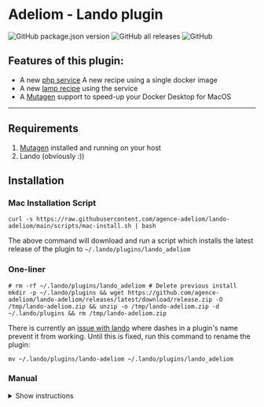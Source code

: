 # Adeliom - Lando plugin
![GitHub package.json version](https://img.shields.io/github/package-json/v/agence-adeliom/lando-adeliom)
![GitHub all releases](https://img.shields.io/github/downloads/agence-adeliom/lando-adeliom/total)
![GitHub](https://img.shields.io/github/license/agence-adeliom/lando-adeliom)

## Features of this plugin:
 * A new [php service](./docs/php.md) A new recipe using a single docker image
 * A new [lamp recipe](./docs/recipes.md) using the service
 * A [Mutagen](./docs/mutagen.md) support to speed-up your Docker Desktop for MacOS

---
## Requirements
1. [Mutagen](https://mutagen.io/documentation/introduction/installation) installed and running on your host
2. Lando (obviously :))

## Installation

### Mac Installation Script
```
curl -s https://raw.githubusercontent.com/agence-adeliom/lando-adeliom/main/scripts/mac-install.sh | bash
```
The above command will download and run a script which installs the latest release of the plugin to `~/.lando/plugins/lando_adeliom`

### One-liner
```
# rm -rf ~/.lando/plugins/lando_adeliom # Delete previous install
mkdir -p ~/.lando/plugins && wget https://github.com/agence-adeliom/lando-adeliom/releases/latest/download/release.zip -O /tmp/lando-adeliom.zip && unzip -o /tmp/lando-adeliom.zip -d ~/.lando/plugins && rm /tmp/lando-adeliom.zip
```

There is currently an [issue with lando](https://github.com/lando/lando/issues/3394) where dashes in a plugin's name prevent it from working. Until this is fixed, run this command to rename the plugin:
```
mv ~/.lando/plugins/lando-adeliom ~/.lando/plugins/lando_adeliom
```

### Manual
<details>
  <summary>Show instructions</summary>

Add the plugin in `~/.lando/plugins`. Your directory will look like this:

```shell
~/.lando/plugins/lando_adeliom:
-rw-r--r--@ 1 user  group    193 Feb 21 17:07 BaseError.js
-rw-r--r--@ 1 user  group    455 Feb 21 17:07 Logger.js
-rw-r--r--@ 1 user  group   2338 Feb 21 17:07 Mutagen.js
-rw-r--r--@ 1 user  group   3766 Feb 21 17:07 MutagenConfigManipulator.js
-rw-r--r--@ 1 user  group   2465 Feb 21 17:07 app.js
-rw-r--r--@ 1 user  group    193 Feb 21 17:07 index.js
drwxr-xr-x@ 6 user  group    192 Feb 21 17:07 node_modules
-rw-r--r--@ 1 user  group   1277 Feb 21 17:07 package.json
-rw-r--r--@ 1 user  group  96577 Feb 21 17:07 package-lock.json
```

Lando will now load the plugin automatically on any `lando` CLI command. You can verify this by running `lando info -v` and searching for the line
`DEBUG ==> plugin lando_adeliom loaded from /Users/user/.lando/plugins/lando_adeliom/index.js`

</details>